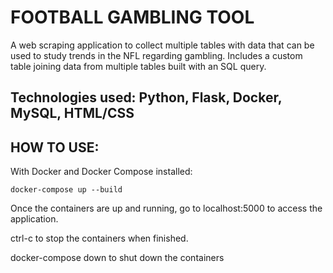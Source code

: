 # FOOTBALL GAMBLING TOOL

A web scraping application to collect multiple tables with data that can be used to study trends in the NFL
regarding gambling. Includes a custom table joining data from multiple tables built with an SQL query.

## Technologies used: Python, Flask, Docker, MySQL, HTML/CSS

## HOW TO USE:
With Docker and Docker Compose installed:

```
docker-compose up --build
```

Once the containers are up and running, go to localhost:5000 to access the application.

ctrl-c to stop the containers when finished.

docker-compose down to shut down the containers
